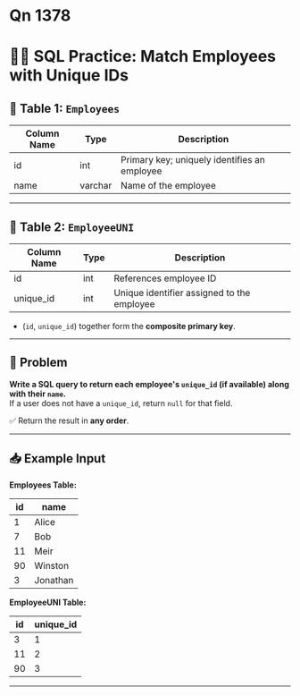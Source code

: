 # Qn 1378

# 🧑‍💼 SQL Practice: Match Employees with Unique IDs

## 📘 Table 1: `Employees`

| Column Name | Type    | Description                                 |
|-------------|---------|---------------------------------------------|
| id          | int     | Primary key; uniquely identifies an employee |
| name        | varchar | Name of the employee                        |

---

## 📘 Table 2: `EmployeeUNI`

| Column Name | Type | Description                                               |
|-------------|------|-----------------------------------------------------------|
| id          | int  | References employee ID                                    |
| unique_id   | int  | Unique identifier assigned to the employee                |

- (`id`, `unique_id`) together form the **composite primary key**.

---

## 🧩 Problem

**Write a SQL query to return each employee's `unique_id` (if available) along with their `name`.**  
If a user does not have a `unique_id`, return `null` for that field.

✅ Return the result in **any order**.

---

## 📥 Example Input

**Employees Table:**

| id  | name     |
|-----|----------|
| 1   | Alice    |
| 7   | Bob      |
| 11  | Meir     |
| 90  | Winston  |
| 3   | Jonathan |

**EmployeeUNI Table:**

| id  | unique_id |
|-----|-----------|
| 3   | 1         |
| 11  | 2         |
| 90  | 3         |

---